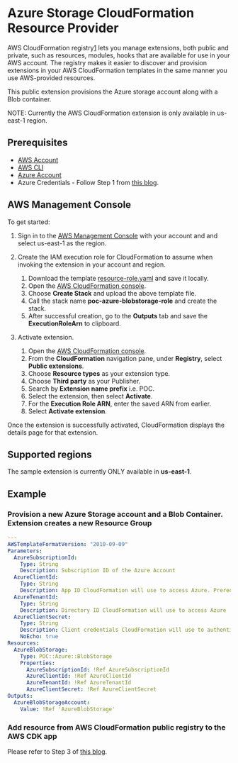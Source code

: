 # Azure Storage CloudFormation Resource Provider

AWS CloudFormation registry[1] lets you manage extensions, both public and private, such as resources, modules, hooks that are available for use in your AWS account. The registry makes it easier to discover and provision extensions in your AWS CloudFormation templates in the same manner you use AWS-provided resources. 

This public extension provisions the Azure storage account along with a Blob container.

NOTE: Currently the AWS CloudFormation extension is only available in us-east-1 region.

## Prerequisites
* [AWS Account][2]
* [AWS CLI][3]
* [Azure Account][4]
* Azure Credentials - Follow Step 1 from [this blog][5].

## AWS Management Console

To get started:

1. Sign in to the [AWS Management Console][6] with your account and and select us-east-1 as the region.

2. Create the IAM execution role for CloudFormation to assume when invoking the extension in your account and region.
    1. Download the template [resource-role.yaml][7] and save it locally.
    2. Open the [AWS CloudFormation console][8].
    3. Choose **Create Stack** and upload the above template file.
    4. Call the stack name **poc-azure-blobstorage-role** and create the stack.
    5. After successful creation, go to the **Outputs** tab and save the **ExecutionRoleArn** to clipboard. 

3. Activate extension.
    1. Open the [AWS CloudFormation console][8].
    2. From the **CloudFormation** navigation pane, under **Registry**, select **Public extensions**.
    3. Choose **Resource types** as your extension type.
    4. Choose **Third party** as your Publisher.
    5. Search by **Extension name prefix** i.e. POC.
    6. Select the extension, then select **Activate**.
    7. For the **Execution Role ARN**, enter the saved ARN from earlier.
    8. Select **Activate extension**.

Once the extension is successfully activated, CloudFormation displays the details page for that extension.

## Supported regions

The sample extension is currently ONLY available in **us-east-1**.

## Example

### Provision a new Azure Storage account and a Blob Container. Extension creates a new Resource Group

```yaml
---
AWSTemplateFormatVersion: "2010-09-09"
Parameters:
  AzureSubscriptionId:
    Type: String
    Description: Subscription ID of the Azure Account
  AzureClientId:
    Type: String
    Description: App ID CloudFormation will use to access Azure. Prerequisite - setup a dedicated application service principal to Azure Blob Storage
  AzureTenantId:
    Type: String
    Description: Directory ID CloudFormation will use to access Azure
  AzureClientSecret:
    Type: String
    Description: Client credentials CloudFormation will use to authenticate to Azure and access services
    NoEcho: true
Resources:
  AzureBlobStorage:
    Type: POC::Azure::BlobStorage
    Properties:
      AzureSubscriptionId: !Ref AzureSubscriptionId
      AzureClientId: !Ref AzureClientId
      AzureTenantId: !Ref AzureTenantId
      AzureClientSecret: !Ref AzureClientSecret
Outputs:
  AzureBlobStorageAccount:
    Value: !Ref 'AzureBlobStorage'

```

### Add resource from AWS CloudFormation public registry to the AWS CDK app

Please refer to Step 3 of [this blog][5].

[1]: https://docs.aws.amazon.com/AWSCloudFormation/latest/UserGuide/registry.html
[2]: https://aws.amazon.com/account/
[3]: https://aws.amazon.com/cli/
[4]: https://portal.azure.com/#home
[5]: https://amazon.awsapps.com/workdocs/index.html#/document/5e31c98cfa6ac8e028dc4bcbf3bdce56269411c43c45f41b367b29c1cd1eb9d2
[6]: https://aws.amazon.com/console/
[7]: https://github.com/aws-samples/aws-cloudformation-azure-storage-resource-provider/blob/main/resource-role.yaml
[8]: https://console.aws.amazon.com/cloudformation/